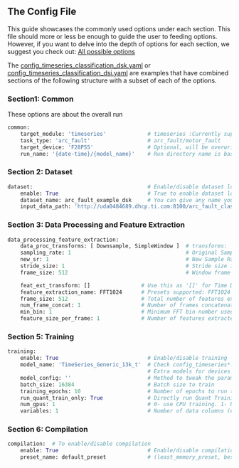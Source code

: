 ##  The Config File

This guide showcases the commonly used options under each section. This file should more or less be enough to guide the user to feeding options.
However, if you want to delve into the depth of options for each section, we suggest you check out: [All possible options](../tinyml_modelmaker/ai_modules/timeseries/params.py)

The [config_timeseries_classification_dsk.yaml](../config_timeseries_classification_dsk.yaml) or [config_timeseries_classification_dsi.yaml](../config_timeseries_classification_dsi.yaml) are examples that have combined sections of the following structure with a subset of each of the options.

### Section1: Common
These options are about the overall run
```python
common:
    target_module: 'timeseries'             # timeseries :Currently supported, more modules to come soon. 
    task_type: 'arc_fault'                  # arc_fault/motor_fault
    target_device: 'F28P55'                 # Optional, will be overwritten by whatever is given on the commandline during run_tinyml_modelmaker.sh <target_device> config.yaml
    run_name: '{date-time}/{model_name}'    # Run directory name is based on this, you can provide your own name, recommended to keep as is
```

### Section 2: Dataset
```python
dataset:                                    # Enable/disable dataset loading
    enable: True                            # True to enable dataset loading, else will directly start from training step
    dataset_name: arc_fault_example_dsk     # You can give any name you want, for folder naming purpose
    input_data_path: 'http://uda0484689.dhcp.ti.com:8100/arc_fault_classification_dsk.zip'  # Can be a url/local folder location to a .zip file or a normal directory 
```

### Section 3: Data Processing and Feature Extraction
```python
data_processing_feature_extraction:
    data_proc_transforms: [ Downsample, SimpleWindow ]  # transforms: 'DownSample SimpleWindow'
    sampling_rate: 1                                    # Original Sample Rate [1]
    new_sr: 1                                           # New Sample Rate, New Sample Rate can be given [1]
    stride_size: 1                                      # Stride size i.e move by 'frame_size*stride_size' samples for the next window [1]
    frame_size: 512                                     # Window frame length [512]

    feat_ext_transform: []                # Use this as '[]' for Time Domain processing without any of the below options
    feature_extraction_name: FFT1024      # Presets supported: FFT1024 (Other presets will be supported soon)
    frame_size: 512                       # Total number of features extracted (256/384/512) [256]
    num_frame_concat: 1                   # Number of frames concatenated for feature extraction (1/4/6/16) [1]
    min_bin: 1                            # Minimum FFT bin number used for feature extraction (0-256) [1]
    feature_size_per_frame: 1             # Number of features extracted for each frame (1-8) [1]
```
### Section 5: Training
```python
training:  
    enable: True                            # Enable/disable training
    model_name: 'TimeSeries_Generic_13k_t'  # Check config_timeseries*.yaml files for more models
                                            # Extra models for devices other than F28P55: ArcFault_cnn_largest/ArcFault_cnn_200/ArcFault_cnn_300, ArcFault_cnn_700, MotorFault_base1, MotorFault_base2
    model_config: ''                        # Method to tweak the parameters of the chosen model. See ../scripts/tcresnet.yaml
    batch_size: 16384                       # Batch size to train
    training_epochs: 10                     # Number of epochs to run training (QAT training_epochs is run on a different logic)
    run_quant_train_only: True              # Directly run Quant Training instead of Float+QAT Training
    num_gpus: 1                             # 0- use CPU training. 1- Use GPU training (System needs to have GPU)
    variables: 1                            # Number of data columns (excluding time column) in the dataset 
```
### Section 6: Compilation
```python
compilation:  # To enable/disable compilation
    enable: True                            # Enable/disable compilation of onnx model-> device runnable libraries 
    preset_name: default_preset             # (least_memory_preset, best_performance_preset, default_preset) [default_preset]
```
